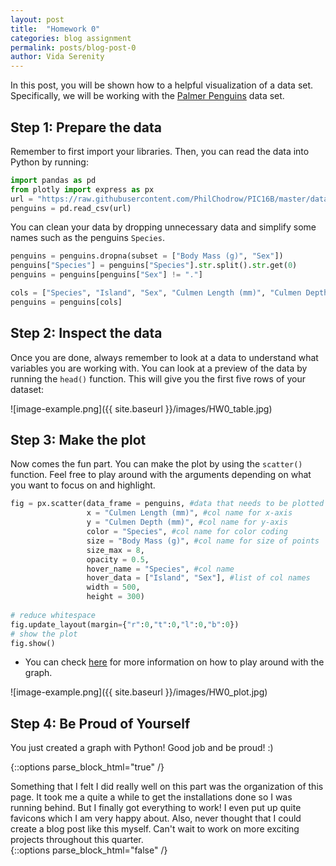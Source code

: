 ```yaml
---
layout: post
title:  "Homework 0"
categories: blog assignment
permalink: posts/blog-post-0
author: Vida Serenity 
---
```


In this post, you will be shown how to a helpful visualization of a data set. 
Specifically, we will be working with the [Palmer Penguins](https://github.com/allisonhorst/palmerpenguins) data set.

## Step 1: Prepare the data

Remember to first import your libraries. 
Then, you can read the data into Python by running: 
```python
import pandas as pd
from plotly import express as px
url = "https://raw.githubusercontent.com/PhilChodrow/PIC16B/master/datasets/palmer_penguins.csv"
penguins = pd.read_csv(url)
```
You can clean your data by dropping unnecessary data and simplify some names such as the penguins `Species`. 
```python
penguins = penguins.dropna(subset = ["Body Mass (g)", "Sex"])
penguins["Species"] = penguins["Species"].str.split().str.get(0)
penguins = penguins[penguins["Sex"] != "."]

cols = ["Species", "Island", "Sex", "Culmen Length (mm)", "Culmen Depth (mm)", "Flipper Length (mm)", "Body Mass (g)"]
penguins = penguins[cols]
```

## Step 2: Inspect the data

Once you are done, always remember to look at a data to understand what variables you are working with. 
You can look at a preview of the data by running the `head()` function. 
This will give you the first five rows of your dataset:

![image-example.png]({{ site.baseurl }}/images/HW0_table.jpg)


## Step 3: Make the plot

Now comes the fun part. You can make the plot by using the `scatter()` function. 
Feel free to play around with the arguments depending on what you want to focus on and highlight. 
```python
fig = px.scatter(data_frame = penguins, #data that needs to be plotted
                 x = "Culmen Length (mm)", #col name for x-axis
                 y = "Culmen Depth (mm)", #col name for y-axis
                 color = "Species", #col name for color coding
                 size = "Body Mass (g)", #col name for size of points
                 size_max = 8,
                 opacity = 0.5,
                 hover_name = "Species", #col name
                 hover_data = ["Island", "Sex"], #list of col names
                 width = 500,
                 height = 300)
                 
# reduce whitespace
fig.update_layout(margin={"r":0,"t":0,"l":0,"b":0})
# show the plot
fig.show()
```
- You can check [here](https://https://plotly.com/python-api-reference/generated/plotly.express.scatter.html) for more information on how to play around with the graph. 

![image-example.png]({{ site.baseurl }}/images/HW0_plot.jpg)

## Step 4: Be Proud of Yourself

You just created a graph with Python! Good job and be proud! :)


{::options parse_block_html="true" /}
<div class="gave-help">
Something that I felt I did really well on this part was the organization of this page. 
  It took me a quite a while to get the installations done so I was running behind. But I finally got everything to work!
  I even put up quite favicons which I am very happy about. Also, never thought that I could create a blog post like this myself. 
  Can't wait to work on more exciting projects throughout this quarter. 
</div>
{::options parse_block_html="false" /}
